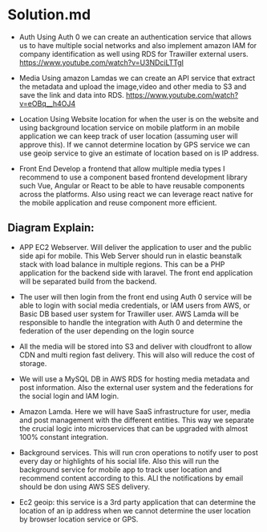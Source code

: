 # Solution.md
 
 
* Auth
Using Auth 0 we can create an authentication service that allows us to have multiple social networks and also implement amazon IAM for company identification as well using RDS for Trawiller external users. https://www.youtube.com/watch?v=U3NDciLTTgI
 
* Media
Using amazon Lamdas we can create an API service that extract the metadata and upload the image,video and other media to S3 and save the link and data into RDS. 
https://www.youtube.com/watch?v=eOBq__h4OJ4
 
* Location
Using Website location for when the user is on the website and using background location service on mobile platform in an mobile application we can keep track of user location (assuming user will approve this). If we cannot determine location by GPS service we can use geoip service to give an estimate of location based on is IP address. 
 
* Front End
Develop a frontend that allow multiple media types I recommend to use a component based frontend development library such Vue, Angular or React to be able to have reusable components across the platforms. Also using react we can leverage react native for the mobile application and reuse component more efficient.
 
## Diagram Explain:
 
* APP EC2 Webserver. Will deliver the application to user and the public side api for mobile. This Web Server should run in elastic beanstalk stack with load balance in multiple regions. This can be a PHP application for the backend side with laravel. The front end application will be separated build from the backend.
 
* The user will then login from the front end using Auth 0 service will be able to login with social media credentials, or IAM users from AWS, or Basic DB based user system for Trawiller user. AWS Lamda will be responsible to handle the integration with Auth 0 and determine the federation of the user depending on the login source
 
* All the media will be stored into S3 and deliver with cloudfront to allow CDN and multi region fast delivery. This will also will reduce the cost of storage.
 
* We will use a MySQL DB in AWS RDS for hosting media metadata and post information. Also the external user system and the federations for the social login and IAM login.
 
* Amazon Lamda. Here we will have SaaS infrastructure for user, media and post management with the different entities. This way we separate the crucial logic into microservices that can be upgraded with almost 100% constant integration.
 
* Background services. This will run cron operations to notify user to post every day or highlights of his social life. Also this will run the background service for mobile app to track user location and recommend content according to this. ALl the notifications by email should be don using AWS SES delivery.
 
* Ec2 geoip: this service is a 3rd party application that can determine the location of an ip address when we cannot determine the user location by browser location service or GPS.
 
 
